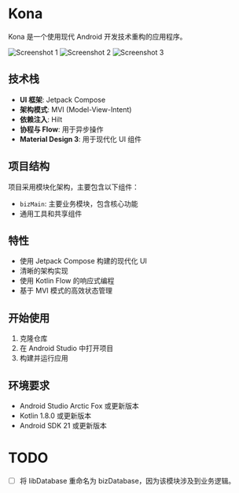 # Kona

Kona 是一个使用现代 Android 开发技术重构的应用程序。

![Screenshot 1](docs/Screenshot_20250529_135452.png)
![Screenshot 2](docs/Screenshot_20250529_135510.png)
![Screenshot 3](docs/Screenshot_20250529_135535.png)

## 技术栈

- **UI 框架**: Jetpack Compose
- **架构模式**: MVI (Model-View-Intent)
- **依赖注入**: Hilt
- **协程与 Flow**: 用于异步操作
- **Material Design 3**: 用于现代化 UI 组件

## 项目结构

项目采用模块化架构，主要包含以下组件：

- `bizMain`: 主要业务模块，包含核心功能
- 通用工具和共享组件

## 特性

- 使用 Jetpack Compose 构建的现代化 UI
- 清晰的架构实现
- 使用 Kotlin Flow 的响应式编程
- 基于 MVI 模式的高效状态管理

## 开始使用

1. 克隆仓库
2. 在 Android Studio 中打开项目
3. 构建并运行应用

## 环境要求

- Android Studio Arctic Fox 或更新版本
- Kotlin 1.8.0 或更新版本
- Android SDK 21 或更新版本

# TODO
- [ ] 将 libDatabase 重命名为 bizDatabase，因为该模块涉及到业务逻辑。 